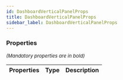 ```yaml
---
id: DashboardVerticalPanelProps
title: DashboardVerticalPanelProps
sidebar_label: DashboardVerticalPanelProps
---
```




### Properties

<font size="2"><i>(Mandatory properties are in bold)</i></font>

| Properties | Type | Description |
| --------- | ---- | ----------- |
